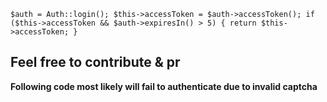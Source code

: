 `$auth = Auth::login();
$this->accessToken = $auth->accessToken();
if ($this->accessToken && $auth->expiresIn() > 5) {
    return $this->accessToken;
}`

## Feel free to contribute & pr

__Following code most likely will fail to authenticate due to invalid captcha__
